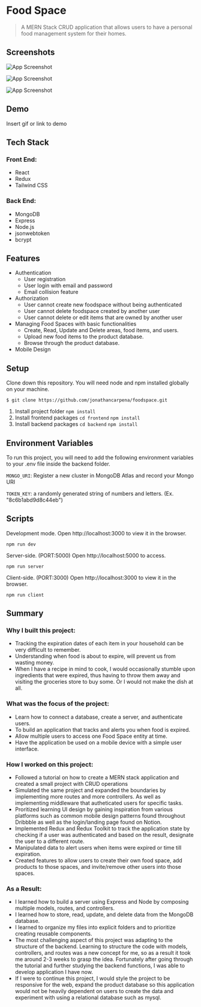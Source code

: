 
# Food Space

> A MERN Stack CRUD application that allows users to have a personal food management system for their homes.
## Screenshots

![App Screenshot](https://via.placeholder.com/468x300?text=App+Screenshot+Here)

![App Screenshot](https://via.placeholder.com/468x300?text=App+Screenshot+Here)

![App Screenshot](https://via.placeholder.com/468x300?text=App+Screenshot+Here)


## Demo

Insert gif or link to demo


## Tech Stack

### Front End:

- React
- Redux
- Tailwind CSS

### Back End: 
- MongoDB
- Express
- Node.js
- jsonwebtoken
- bcrypt


## Features

- Authentication
    - User registration
    - User login with email and password
    - Email collision feature 
- Authorization
    - User cannot create new foodspace without being authenticated
    - User cannot delete foodspace created by another user
    - User cannot delete or edit items that are owned by another user
- Managing Food Spaces with basic functionalities
    - Create, Read, Update and Delete areas, food items, and users.
    - Upload new food items to the product database.
    - Browse through the product database.
- Mobile Design



## Setup

Clone down this repository. You will need node and npm installed globally on your machine.
```
$ git clone https://github.com/jonathancarpena/foodspace.git
```
1. Install project folder `npm install`
1. Install frontend packages `cd frontend`  `npm install`
1. Install backend packages `cd backend`  `npm install`





    
## Environment Variables

To run this project, you will need to add the following environment variables to your .env file inside the backend folder.

`MONGO_URI`: Register a new cluster in MongoDB Atlas and record your Mongo URI

`TOKEN_KEY`: a randomly generated string of numbers and letters. (Ex. "8c6b1abd9d8c44eb")

## Scripts


Development mode. Open http://localhost:3000 to view it in the browser. 
```
npm run dev
```

Server-side. (PORT:5000) Open http://localhost:5000 to access.
```
npm run server
```

Client-side. (PORT:3000) Open http://localhost:3000 to view it in the browser.
```
npm run client
```




## Summary

### Why I built this project:
- Tracking the expiration dates of each item in your household can be very difficult to remember.
- Understanding when food is about to expire, will prevent us from wasting money. 
- When I have a recipe in mind to cook, I would occasionally stumble upon ingredients that were expired, thus having to throw them away and visiting the groceries store to buy some. Or I would not make the dish at all.


### What was the focus of the project:
- Learn how to connect a database, create a server, and authenticate users.
- To build an application that tracks and alerts you when food is expired.
- Allow multiple users to access one Food Space entity at time.
- Have the application be used on a mobile device with a simple user interface.


### How I worked on this project:
- Followed a tutorial on how to create a MERN stack application and created a small project with CRUD operations
- Simulated the same project and expanded the boundaries by implementing more routes and more controllers. As well as implementing middleware that autheticated users for specific tasks.
- Proritized learning UI design by gaining inspiration from various platforms such as common mobile design patterns found throughout Dribbble as well as the login/landing page found on Notion.
- Implemented Redux and Redux Toolkit to track the application state by checking if a user was authenticated and based on the result, designate the user to a different route.
- Manipulated data to alert users when items were expired or time till expiration. 
- Created features to allow users to create their own food space, add products to those spaces, and invite/remove other users into those spaces. 

### As a Result:
- I learned how to build a server using Express and Node by composing multiple models, routes, and controllers.
- I learned how to store, read, update, and delete data from the MongoDB database.
- I learned to organize my files into explicit folders and to prioritize creating reusable components.
- The most challenging aspect of this project was adapting to the structure of the backend. Learning to structure the code with models, controllers, and routes was a new concept for me, so as a result it took me around 2-3 weeks to grasp the idea. Fortunately after going through the tutorial and further studying the backend functions, I was able to develop application I have now.
- If I were to continue this project, I would style the project to be responsive for the web, expand the product database so this application would not be heavily dependent on users to create the data and experiment with using a relational database such as mysql.

